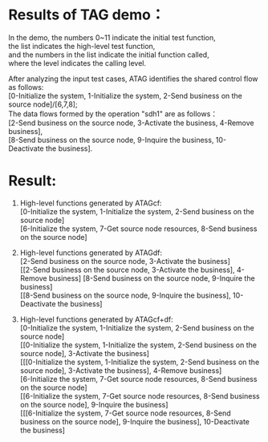Results of TAG demo：
====

In the demo, the numbers 0~11 indicate the initial test function,   
the list indicates the high-level test function,   
and the numbers in the list indicate the initial function called,  
where the level indicates the calling level.  


After analyzing the input test cases, ATAG identifies the shared control flow as follows:    
[0-Initialize the system, 1-Initialize the system, 2-Send business on the source node]/[6,7,8];    
The data flows formed by the operation "sdh1" are as follows：   
[2-Send business on the source node, 3-Activate the business, 4-Remove business],    
[8-Send business on the source node, 9-Inquire the business, 10-Deactivate the business].    


# Result:  
1. High-level functions generated by ATAGcf:  
[0-Initialize the system, 1-Initialize the system, 2-Send business on the source node]  
[6-Initialize the system, 7-Get source node resources, 8-Send business on the source node]

2. High-level functions generated by ATAGdf:  
[2-Send business on the source node, 3-Activate the business]  
[[2-Send business on the source node, 3-Activate the business], 4-Remove business] 
[8-Send business on the source node, 9-Inquire the business]  
[[8-Send business on the source node, 9-Inquire the business], 10-Deactivate the business]  

3. High-level functions generated by ATAGcf+df:  
[0-Initialize the system, 1-Initialize the system, 2-Send business on the source node]  
[[0-Initialize the system, 1-Initialize the system, 2-Send business on the source node], 3-Activate the business]  
[[[0-Initialize the system, 1-Initialize the system, 2-Send business on the source node], 3-Activate the business], 4-Remove business]  
[6-Initialize the system, 7-Get source node resources, 8-Send business on the source node]  
[[6-Initialize the system, 7-Get source node resources, 8-Send business on the source node], 9-Inquire the business]  
[[[6-Initialize the system, 7-Get source node resources, 8-Send business on the source node], 9-Inquire the business], 10-Deactivate the business]  
